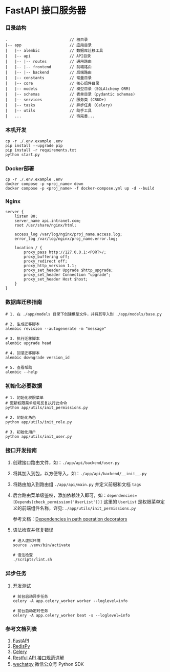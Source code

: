 # FastAPI 接口服务器


### 目录结构

```shell
.                           // 根目录
|-- app                     // 应用目录
|   |-- alembic             // 数据库迁移工具
|   |-- api                 // API目录
|   |-- |-- routes          // 通用路由
|   |-- |-- frontend        // 前端路由
|   |-- |-- backend         // 后端路由
|   |-- constants           // 常量目录
|   |-- core                // 核心组件目录
|   |-- models              // 模型目录 (SQLAlchemy ORM)
|   |-- schemas             // 表单目录 (pydantic schemas)
|   |-- services            // 服务类 (CRUD+)
|   |-- tasks               // 异步任务 (Celery)
|   |-- utils               // 助手工具
|   ...                     // 待完善...
```


### 本机开发

```shell
cp -r ./.env.example .env
pip install --upgrade pip
pip install -r requirements.txt
python start.py
```


### Docker部署

```shell
cp -r ./.env.example .env
docker compose -p <proj_name> down
docker compose -p <proj_name> -f docker-compose.yml up -d --build
```


### Nginx

```
server {
    listen 80;
    server_name api.intranet.com;
    root /usr/share/nginx/html;

    access_log /var/log/nginx/proj_name.access.log;
    error_log /var/log/nginx/proj_name.error.log;

    location / {
        proxy_pass http://127.0.0.1:<PORT>/;
        proxy_buffering off;
        proxy_redirect off;
        proxy_http_version 1.1;
        proxy_set_header Upgrade $http_upgrade;
        proxy_set_header Connection "upgrade";
        proxy_set_header Host $host;
    }
}
```


### 数据库迁移指南

```shell
# 1. 在 ./app/models 目录下创建模型文件，并将其导入到 ./app/models/base.py

# 2. 生成迁移脚本
alembic revision --autogenerate -m "message"

# 3. 执行迁移脚本
alembic upgrade head

# 4. 回滚迁移脚本
alembic downgrade version_id

# 5. 查看帮助
alembic --help
```


### 初始化必要数据

```shell
# 1. 初始化权限菜单
# 更新权限菜单后可反复执行此命令
python app/utils/init_permissions.py

# 2. 初始化角色
python app/utils/init_role.py

# 3. 初始化用户
python app/utils/init_user.py
```


### 接口开发指南

1. 创建接口路由文件，如：`./app/api/backend/user.py`

2. 将其加入到包，以方便导入，如：`./app/api/backend/__init__.py`

3. 将路由加入到路由组 `./app/api/main.py` 并定义前缀和文档 `tags`

4. 后台路由菜单级鉴权，添加依赖注入即可，如：`dependencies=[Depends(check_permission('UserList'))]`
   这里的 `UserList` 是权限菜单定义的前端组件名称，详见: `./app/utils/init_permissions.py`

    参考文档：[Dependencies in path operation decorators](https://fastapi.tiangolo.com/tutorial/dependencies/dependencies-in-path-operation-decorators/)

5. 语法检查并修复错误

   ```shell
   # 进入虚拟环境
   source .venv/bin/activate
   
   # 语法检查
   ./scripts/lint.sh
   ```


### 异步任务

1. 开发测试

    ```shell
    # 前台启动异步任务
    celery -A app.celery_worker worker --loglevel=info

    # 前台启动定时任务
    celery -A app.celery_worker beat -s --loglevel=info
    ```


### 参考文档列表

1. [FastAPI](https://fastapi.tiangolo.com/)
2. [RedisPy](https://redis.io/docs/latest/develop/connect/clients/python/)
3. [Celery](https://docs.celeryq.dev/en/stable/index.html)
4. [Restful API 接口规范详解](https://cloud.tencent.com/developer/article/2360813)
5. [wechatpy](https://www.wechatpy.org/) 微信公众号 Python SDK
